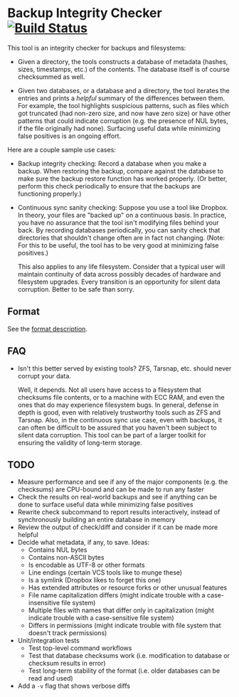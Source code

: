 # Backup Integrity Checker [![Build Status](https://travis-ci.org/elliottslaughter/integrity-checker.svg?branch=master)](https://travis-ci.org/elliottslaughter/integrity-checker)

This tool is an integrity checker for backups and filesystems:

  * Given a directory, the tools constructs a database of metadata
    (hashes, sizes, timestamps, etc.) of the contents. The database
    itself is of course checksummed as well.

  * Given two databases, or a database and a directory, the tool
    iterates the entries and prints a *helpful* summary of the
    differences between them. For example, the tool highlights
    suspicious patterns, such as files which got truncated (had
    non-zero size, and now have zero size) or have other patterns that
    could indicate corruption (e.g. the presence of NUL bytes, if the
    file originally had none). Surfacing useful data while minimizing
    false positives is an ongoing effort.

Here are a couple sample use cases:

  * Backup integrity checking: Record a database when you make a
    backup. When restoring the backup, compare against the database to
    make sure the backup restore function has worked properly. (Or
    better, perform this check periodically to ensure that the backups
    are functioning properly.)

  * Continuous sync sanity checking: Suppose you use a tool like
    Dropbox. In theory, your files are "backed up" on a continuous
    basis. In practice, you have no assurance that the tool isn't
    modifying files behind your back. By recording databases
    periodically, you can sanity check that directories that shouldn't
    change often are in fact not changing. (Note: For this to be
    useful, the tool has to be very good at minimizing false positives.)

    This also applies to any life filesystem. Consider that a typical
    user will maintain continuity of data across possibly decades of
    hardware and filesystem upgrades. Every transition is an
    opportunity for silent data corruption. Better to be safe than
    sorry.

## Format

See the [format description](FORMAT.md).

## FAQ

  * Isn't this better served by existing tools? ZFS, Tarsnap,
    etc. should never corrupt your data.

    Well, it depends. Not all users have access to a filesystem that
    checksums file contents, or to a machine with ECC RAM, and even
    the ones that do may experience filesystem bugs. In general,
    defense in depth is good, even with relatively trustworthy tools
    such as ZFS and Tarsnap. Also, in the continuous sync use case,
    even with backups, it can often be difficult to be assured that
    you haven't been subject to silent data corruption. This tool can
    be part of a larger toolkit for ensuring the validity of long-term
    storage.

## TODO

  * Measure performance and see if any of the major components (e.g. the
    checksums) are CPU-bound and can be made to run any faster
  * Check the results on real-world backups and see if anything can be done
    to surface useful data while minimizing false positives
  * Rewrite check subcommand to report results interactively, instead of
    synchronously building an entire database in memory
  * Review the output of check/diff and consider if it can be made
    more helpful
  * Decide what metadata, if any, to save. Ideas:
      * Contains NUL bytes
      * Contains non-ASCII bytes
      * Is encodable as UTF-8 or other formats
      * Line endings (certain VCS tools like to munge these)
      * Is a symlink (Dropbox likes to forget this one)
      * Has extended attributes or resource forks or other unusual features
      * File name capitalization differs (might indicate trouble with a case-insensitive file system)
      * Multiple files with names that differ only in capitalization (might indicate trouble with a case-sensitive file system)
      * Differs in permissions (might indicate trouble with file system that doesn't track permissions)
  * Unit/integration tests
      * Test top-level command workflows
      * Test that database checksums work (i.e. modification to database or checksum results in error)
      * Test long-term stability of the format (i.e. older databases can be read and used)
  * Add a `-v` flag that shows verbose diffs
